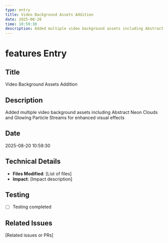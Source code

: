 ```yaml
---
type: entry
title: Video Background Assets Addition
date: 2025-08-20
time: 10:59:30
description: Added multiple video background assets including Abstract Neon Clouds and Glowing Particle Streams for enhanced visual effects
---
```


# features Entry

## Title
Video Background Assets Addition

## Description
Added multiple video background assets including Abstract Neon Clouds and Glowing Particle Streams for enhanced visual effects

## Date
2025-08-20 10:59:30

## Technical Details
- **Files Modified**: [List of files]
- **Impact**: [Impact description]

## Testing
- [ ] Testing completed

## Related Issues
[Related issues or PRs]